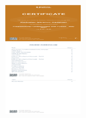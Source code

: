 <div align="center" display="flex">
    <img src="./certificates/Programming Fundamentals with Python - May 2021 - Certificate.jpeg" alt="Python_basics" width="244" height="350">
</div>
